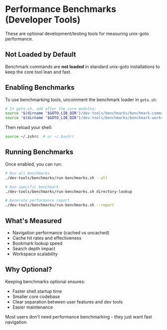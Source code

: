 # Performance Benchmarks (Developer Tools)

These are optional development/testing tools for measuring unix-goto performance.

## Not Loaded by Default

Benchmark commands are **not loaded** in standard unix-goto installations to keep the core tool lean and fast.

## Enabling Benchmarks

To use benchmarking tools, uncomment the benchmark loader in `goto.sh`:

```bash
# In goto.sh, add after the core modules:
source "$(dirname "$GOTO_LIB_DIR")/dev-tools/benchmarks/benchmark-command.sh"
source "$(dirname "$GOTO_LIB_DIR")/dev-tools/benchmarks/benchmark-workspace.sh"
```

Then reload your shell:
```bash
source ~/.zshrc  # or ~/.bashrc
```

## Running Benchmarks

Once enabled, you can run:

```bash
# Run all benchmarks
./dev-tools/benchmarks/run-benchmarks.sh --all

# Run specific benchmark
./dev-tools/benchmarks/run-benchmarks.sh directory-lookup

# Generate performance report
./dev-tools/benchmarks/run-benchmarks.sh --report
```

## What's Measured

- Navigation performance (cached vs uncached)
- Cache hit rates and effectiveness
- Bookmark lookup speed
- Search depth impact
- Workspace scalability

## Why Optional?

Keeping benchmarks optional ensures:
- Faster shell startup time
- Smaller core codebase
- Clear separation between user features and dev tools
- Easier maintenance

Most users don't need performance benchmarking - they just want fast navigation.
